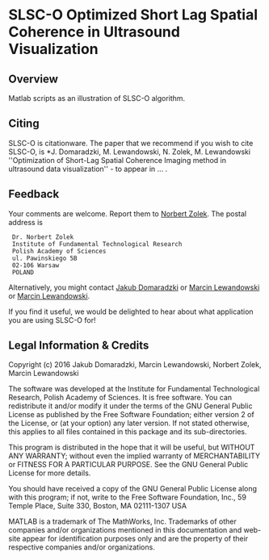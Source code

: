 SLSC-O Optimized Short Lag Spatial Coherence in Ultrasound Visualization
=========================

Overview
--------
Matlab scripts as an illustration of SLSC-O algorithm.

Citing
------
SLSC-O is citationware. The paper that we recommend if you wish to cite SLSC-O, is *J. Domaradzki, M. Lewandowski, N. Zolek, M. Lewandowski
''Optimization of  Short-Lag Spatial  Coherence Imaging method in ultrasound data visualization'' - to appear in ...
.

Feedback
--------
Your comments are welcome. Report them to
[Norbert Zolek](mailto:nzolek@ippt.pan.pl).
The postal address is

```
 Dr. Norbert Zolek
 Institute of Fundamental Technological Research
 Polish Academy of Sciences
 ul. Pawinskiego 5B
 02-106 Warsaw
 POLAND
```

Alternatively, you might contact
[Jakub Domaradzki](mailto:jakub.domaradzki@gmail.com)
or
[Marcin Lewandowski](mailto:M.Lewandowski.3@elka.pw.edu.pl)
or
[Marcin Lewandowski](mailto:mlew@ippt.pan.pl).

If you find it useful, we would be delighted to hear about what application
you are using SLSC-O for!

Legal Information & Credits
---------------------------

Copyright (c) 2016 Jakub Domaradzki, Marcin Lewandowski, Norbert Zolek, Marcin Lewandowski

The software was developed at the Institute for Fundamental Technological Research, Polish Academy of Sciences. It is free software. You can redistribute it and/or modify it under the
terms of the GNU General Public License as published by the Free Software
Foundation; either version 2 of the License, or (at your option) any later
version. If not stated otherwise, this applies to all files contained in this
package and its sub-directories.

This program is distributed in the hope that it will be useful,
but WITHOUT ANY WARRANTY; without even the implied warranty of
MERCHANTABILITY or FITNESS FOR A PARTICULAR PURPOSE. See the
GNU General Public License for more details.

You should have received a copy of the GNU General Public License
along with this program; if not, write to the Free Software
Foundation, Inc., 59 Temple Place, Suite 330, Boston, MA 02111-1307 USA

MATLAB is a trademark of The MathWorks, Inc. Trademarks of other companies and/or organizations mentioned in this documentation and web-site appear for identification purposes only and are the property of their respective companies and/or organizations.
